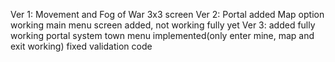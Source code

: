 Ver 1:
Movement and Fog of War
3x3 screen
Ver 2:
Portal added
Map option working
main menu screen added, not working fully yet
Ver 3:
added fully working portal system
town menu implemented(only enter mine, map and exit working)
fixed validation code
